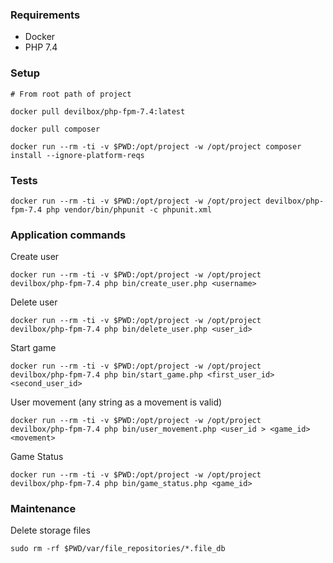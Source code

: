 ### Requirements

   * Docker
   * PHP 7.4

 
### Setup
    # From root path of project
        
    docker pull devilbox/php-fpm-7.4:latest
        
    docker pull composer
            
    docker run --rm -ti -v $PWD:/opt/project -w /opt/project composer install --ignore-platform-reqs
        

### Tests
        
    docker run --rm -ti -v $PWD:/opt/project -w /opt/project devilbox/php-fpm-7.4 php vendor/bin/phpunit -c phpunit.xml


### Application commands

Create user
 
    docker run --rm -ti -v $PWD:/opt/project -w /opt/project  devilbox/php-fpm-7.4 php bin/create_user.php <username>
        
Delete user 
        
    docker run --rm -ti -v $PWD:/opt/project -w /opt/project  devilbox/php-fpm-7.4 php bin/delete_user.php <user_id>

Start game
        
    docker run --rm -ti -v $PWD:/opt/project -w /opt/project  devilbox/php-fpm-7.4 php bin/start_game.php <first_user_id> <second_user_id>

User movement (any string as a movement is valid)
        
    docker run --rm -ti -v $PWD:/opt/project -w /opt/project  devilbox/php-fpm-7.4 php bin/user_movement.php <user_id > <game_id> <movement>

Game Status
        
    docker run --rm -ti -v $PWD:/opt/project -w /opt/project  devilbox/php-fpm-7.4 php bin/game_status.php <game_id>


### Maintenance

Delete storage files
        
    sudo rm -rf $PWD/var/file_repositories/*.file_db